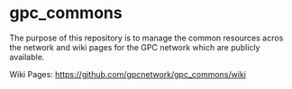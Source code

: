 # gpc_commons
The purpose of this repository is to manage the common resources acros the network and wiki pages for the GPC network which are publicly available.

Wiki Pages: https://github.com/gpcnetwork/gpc_commons/wiki
